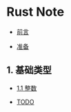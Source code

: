 # Rust Note

* [前言](../README.md)

* [准备](./prepare.md)

## 1. 基础类型
* [1.1 整数](basic_type/integer.md)



* [TODO](./todo.md)
